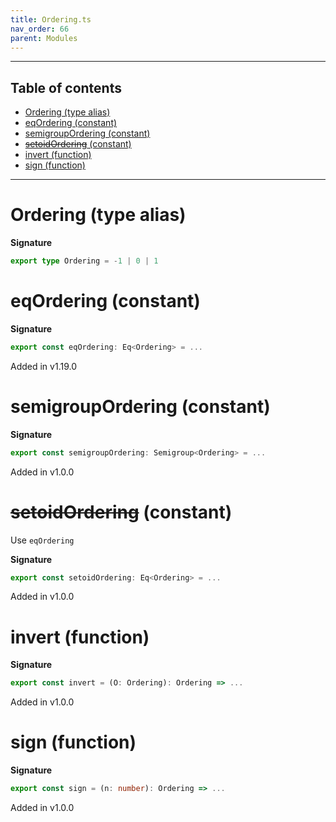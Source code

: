 ```yaml
---
title: Ordering.ts
nav_order: 66
parent: Modules
---
```


---

<h2 class="text-delta">Table of contents</h2>

- [Ordering (type alias)](#ordering-type-alias)
- [eqOrdering (constant)](#eqordering-constant)
- [semigroupOrdering (constant)](#semigroupordering-constant)
- [~~setoidOrdering~~ (constant)](#setoidordering-constant)
- [invert (function)](#invert-function)
- [sign (function)](#sign-function)

---

# Ordering (type alias)

**Signature**

```ts
export type Ordering = -1 | 0 | 1
```

# eqOrdering (constant)

**Signature**

```ts
export const eqOrdering: Eq<Ordering> = ...
```

Added in v1.19.0

# semigroupOrdering (constant)

**Signature**

```ts
export const semigroupOrdering: Semigroup<Ordering> = ...
```

Added in v1.0.0

# ~~setoidOrdering~~ (constant)

Use `eqOrdering`

**Signature**

```ts
export const setoidOrdering: Eq<Ordering> = ...
```

Added in v1.0.0

# invert (function)

**Signature**

```ts
export const invert = (O: Ordering): Ordering => ...
```

Added in v1.0.0

# sign (function)

**Signature**

```ts
export const sign = (n: number): Ordering => ...
```

Added in v1.0.0
